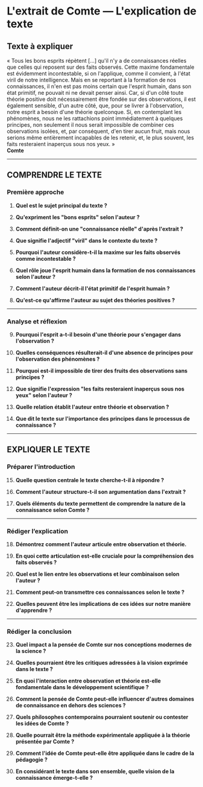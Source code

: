 # L'extrait de Comte — L'explication de texte

## Texte à expliquer
« Tous les bons esprits répètent […] qu'il n'y a de connaissances réelles que celles qui reposent sur des faits observés. Cette maxime fondamentale est évidemment incontestable, si on l'applique, comme il convient, à l'état viril de notre intelligence. Mais en se reportant à la formation de nos connaissances, il n'en est pas moins certain que l'esprit humain, dans son état primitif, ne pouvait ni ne devait penser ainsi. Car, si d'un côté toute théorie positive doit nécessairement être fondée sur des observations, il est également sensible, d'un autre côté, que, pour se livrer à l'observation, notre esprit a besoin d'une théorie quelconque. Si, en contemplant les phénomènes, nous ne les rattachions point immédiatement à quelques principes, non seulement il nous serait impossible de combiner ces observations isolées, et, par conséquent, d'en tirer aucun fruit, mais nous serions même entièrement incapables de les retenir, et, le plus souvent, les faits resteraient inaperçus sous nos yeux. »  
**Comte**

---

## COMPRENDRE LE TEXTE

### Première approche

1. **Quel est le sujet principal du texte ?**
  
2. **Qu'expriment les "bons esprits" selon l'auteur ?**

3. **Comment définit-on une "connaissance réelle" d'après l'extrait ?**

4. **Que signifie l'adjectif "viril" dans le contexte du texte ?**

5. **Pourquoi l'auteur considère-t-il la maxime sur les faits observés comme incontestable ?**

6. **Quel rôle joue l'esprit humain dans la formation de nos connaissances selon l'auteur ?**

7. **Comment l'auteur décrit-il l'état primitif de l'esprit humain ?**

8. **Qu'est-ce qu'affirme l'auteur au sujet des théories positives ?**

---

### Analyse et réflexion

9. **Pourquoi l'esprit a-t-il besoin d'une théorie pour s'engager dans l'observation ?**

10. **Quelles conséquences résulterait-il d'une absence de principes pour l'observation des phénomènes ?**

11. **Pourquoi est-il impossible de tirer des fruits des observations sans principes ?**

12. **Que signifie l'expression "les faits resteraient inaperçus sous nos yeux" selon l'auteur ?**

13. **Quelle relation établit l'auteur entre théorie et observation ?**

14. **Que dit le texte sur l'importance des principes dans le processus de connaissance ?**

---

## EXPLIQUER LE TEXTE

### Préparer l'introduction

15. **Quelle question centrale le texte cherche-t-il à répondre ?**

16. **Comment l'auteur structure-t-il son argumentation dans l'extrait ?**

17. **Quels éléments du texte permettent de comprendre la nature de la connaissance selon Comte ?**

---

### Rédiger l’explication

18. **Démontrez comment l'auteur articule entre observation et théorie.**

19. **En quoi cette articulation est-elle cruciale pour la compréhension des faits observés ?**

20. **Quel est le lien entre les observations et leur combinaison selon l'auteur ?**

21. **Comment peut-on transmettre ces connaissances selon le texte ?**

22. **Quelles peuvent être les implications de ces idées sur notre manière d'apprendre ?**

---

### Rédiger la conclusion

23. **Quel impact a la pensée de Comte sur nos conceptions modernes de la science ?**

24. **Quelles pourraient être les critiques adressées à la vision exprimée dans le texte ?**

25. **En quoi l'interaction entre observation et théorie est-elle fondamentale dans le développement scientifique ?**

26. **Comment la pensée de Comte peut-elle influencer d'autres domaines de connaissance en dehors des sciences ?**

27. **Quels philosophes contemporains pourraient soutenir ou contester les idées de Comte ?**

28. **Quelle pourrait être la méthode expérimentale appliquée à la théorie présentée par Comte ?**

29. **Comment l'idée de Comte peut-elle être appliquée dans le cadre de la pédagogie ?**

30. **En considérant le texte dans son ensemble, quelle vision de la connaissance émerge-t-elle ?**
